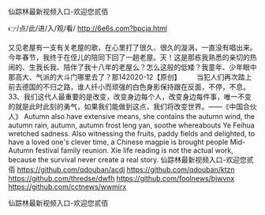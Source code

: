
仙踪林最新视频入口-欢迎您贰佰




👉/点/此/进/入/观/看/ http://6e6s.com?bpcja.html




又见老屋有一支有关老屋的歌，在心里打了很久、很久的漩涡，一直没有唱出来。今年春节，我终于在侄儿的陪同下回了一趟老屋。天！这是那栋我熟悉的亲切的热闹的、生我长我、陪伴了我十八年的老屋么？怎么这般的低矮？我童年、少年眼中那高大、气派的大斗门哪里去了？那142020-12【原创】
　　当犯人们再次踏上前去德国的不归之路，谁人纤小而顽强的白色身影保持跟在反面，不停，不息。
	33、我们这代人最重要的是改变，改变身边每个人，改变身边每件事，唯一不变的就是此时此刻的勇气，如果我们能做到这点，我们将改变世界。——《中国合伙人》
Autumn also have extensive means, she contains the autumn wind, the autumn rain, autumn, autumn frost leng yan, soothe whereabouts Ye Feihua wretched sadness.
Also witnessing the fruits, paddy fields and delighted, to have a loved one's clever time, a Chinese magpie is brought people Mid-Autumn festival family reunion.
Xie life reading is not the actual work, because the survival never create a real story.
仙踪林最新视频入口-欢迎您贰佰 https://github.com/qdouban/acdj
https://github.com/qdouban/ktzn
https://github.com/thredse/dwfh
https://github.com/foolnews/bjwvnx
https://github.com/cctnews/wwmirx





仙踪林最新视频入口-欢迎您贰佰
